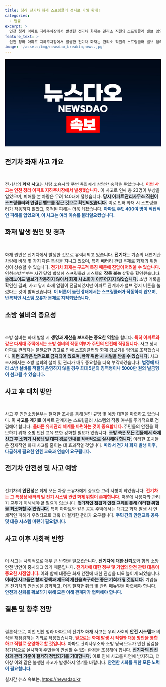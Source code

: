 ```yaml
---
title: 청라 전기차 화재 스프링클러 정지로 피해 확대!
categories:
  - 법률
excerpt: >
  인천 청라 아파트 지하주차장에서 발생한 전기차 화재는 관리소 직원의 스프링클러 밸브 임의 조작이 원인으로 밝혀졌다. 화재로 23명이 부상하고 140대 차량이 파손된 이 사고, 법적 처벌이 예고된다. 클릭해서 자세히 알아보세요!
feature_text: >
  인천 청라 아파트 지하주차장에서 발생한 전기차 화재는 관리소 직원의 스프링클러 밸브 임의 조작이 원인으로 밝혀졌다. 화재로 23명이 부상하고 140대 차량이 파손된 이 사고, 법적 처벌이 예고된다. 클릭해서 자세히 알아보세요!
image: '/assets/img/newsdao_breakingnews.jpg'
---
```


<p><img src="/assets/img/newsdao_breakingnews.jpg" alt="koreaapp 속보" /></p>

<h2 data-ke-size="size26">전기차 화재 사고 개요</h2>

<p data-ke-size="size16">&nbsp;</p>

<p>전기차의 <b>화재 사고</b>는 차량 소유자와 주변 주민에게 상당한 충격을 주었습니다. <b><span style="color: #ee2323;">이번 사고는 인천 청라 아파트 지하주차장에서 발생했습니다.</span></b> 이 사고로 인해 총 23명이 부상을 입었으며, 피해를 본 차량은 무려 140대에 달했습니다. <b><span style="background-color: #21538527;">당시 아파트 관리사무소 직원이 스프링클러와 연결된 밸브를 잠근 것으로 확인되었습니다.</span></b> 이로 인해 화재 시 스프링클러가 작동하지 않았고, 축척된 피해는 더욱 커졌습니다. <b><span style="color: #1a5490;">아파트 주민 400여 명이 직접적인 피해를 입었으며, 이 사고는 여러 이슈를 불러일으켰습니다.</span></b></p>

<h2 data-ke-size="size26">화재 발생 원인 및 경과</h2>

<p data-ke-size="size16">&nbsp;</p>

<p>화재 원인은 전기차에서 발생한 것으로 유력시되고 있습니다. <b>전기차</b>는 기존의 내연기관 차량에 비해 몇 가지 다른 특성을 지니고 있으며, 특히 배터리 관련 문제로 화재의 위험성이 상승할 수 있습니다. <b><span style="color: #ee2323;">전기차 화재는 구조적 특징 때문에 진압이 어려울 수 있습니다.</span></b> 인천소방본부는 사건 당일 발생한 스프링클러 시스템의 <b>작동 불능</b> 상황을 확인했습니다. <b><span style="background-color: #21538527;">솔레노이드 밸브가 작동하지 않아서 화재 시 소화가 이루어지지 않았습니다.</span></b> 소방 기록을 확인한 결과, 사고 당시 화재 알림이 전달되었지만 아파트 관계자가 밸브 정지 버튼을 눌렀다는 것이 밝혀졌습니다. <b><span style="color: #1a5490;">이 버튼이 눌린 상태에서는 스프링클러가 작동하지 않으며, 반복적인 시스템 오류가 문제로 지적되었습니다.</span></b></p>

<h2 data-ke-size="size26">소방 설비의 중요성</h2>

<p data-ke-size="size16">&nbsp;</p>

<p>소방 설비는 화재 발생 시 <b>생명과 재산을 보호하는 중요한 역할</b>을 합니다. <b><span style="color: #ee2323;">특히 아파트와 같은 다세대 주택에서는 소방 설비의 작동 여부가 주민의 안전에 직결됩니다.</span></b> 사고 당시 아파트 관리자는 불필요한 경고로 인해 스프링클러와 화재 경보기를 임의로 조작했습니다. <b><span style="background-color: #21538527;">이런 조작은 법적으로 금지되어 있으며, 만약 위반 시 처벌을 받을 수 있습니다.</span></b> 사고 조사에서는 소방 설비의 설치 및 관리가 매우 중요함을 더욱 부각하였습니다. <b><span style="color: #1a5490;">법정에 따라 소방 설비를 적절히 운영하지 않을 경우 최대 5년의 징역형이나 5000만 원의 벌금형이 선고될 수 있습니다.</span></b></p>

<h2 data-ke-size="size26">사고 후 대처 방안</h2>

<p data-ke-size="size16">&nbsp;</p>

<p>사고 후 인천소방본부는 철저한 조사를 통해 원인 규명 및 예방 대책을 마련하고 있습니다. <b>이 사고를 계기로</b> 아파트 관계자는 스프링클러 시스템의 작동 여부를 주기적으로 점검해야 합니다. <b><span style="color: #ee2323;">올바른 유지관리 체계를 마련하는 것이 중요합니다.</span></b> 주민들의 안전을 확보하기 위해 소방 안전 교육 또한 강화할 필요가 있습니다. <b><span style="background-color: #21538527;">소방 측은 모든 건물에서 화재 신고 후 소화기 사용법 및 대피 경로 안내를 적극적으로 실시해야 합니다.</span></b> 이러한 조치들은 잠재적인 화재 사고를 줄이는 데 효과적일 것입니다. <b><span style="color: #1a5490;">따라서 전기차 화재 발생 이후, 다급하게 필요한 안전 교육과 연습이 요구됩니다.</span></b></p>

<h2 data-ke-size="size26">전기차 안전성 및 사고 예방</h2>

<p data-ke-size="size16">&nbsp;</p>

<p>전기차의 <b>안전성</b>은 이제 모든 차량 소유자에게 중요한 고려 사항이 되었습니다. <b><span style="color: #ee2323;">전기차는 그 특성상 배터리 및 전기 시스템 관련 화재 위험이 존재합니다.</span></b> 때문에 사용자와 관리자 모두가 이해해야 할 필요가 있습니다. <b><span style="background-color: #21538527;">정기적인 점검과 안전 교육을 통해 이러한 위험을 최소화할 수 있습니다.</span></b> 특히 아파트와 같은 공동 주택에서는 대규모 화재 발생 시 연쇄적인 피해가 우려되므로 더욱 더 철저한 관리가 요구됩니다. <b><span style="color: #1a5490;">주민 간의 안전교육 공유 및 대응 시스템 마련이 필요합니다.</span></b></p>

<h2 data-ke-size="size26">사고 이후 사회적 반향</h2>

<p data-ke-size="size16">&nbsp;</p>

<p>이 사고는 사회적으로 매우 큰 반향을 일으켰습니다. <b>전기차에 대한 신뢰도</b>와 함께 소방 안전 방안이 중시되고 있기 때문입니다. <b><span style="color: #ee2323;">전기차에 대한 정부 및 기업의 안전 관련 대응이 중요한 시점입니다.</span></b> 이와 함께 대중은 화재 안전에 대한 관심을 더욱 높이게 되었습니다. <b><span style="background-color: #21538527;">이러한 사고들은 향후 정책과 제도의 개선을 촉구하는 좋은 기회가 될 것입니다.</span></b> 기업들은 전기차의 안전성을 강화하고, 더욱 철저한 취급 및 관리 매뉴얼을 마련해야 합니다. <b><span style="color: #1a5490;">안전과 신뢰를 확보하기 위해 모든 이해 관계자가 협력해야 합니다.</span></b> </p>

<h2 data-ke-size="size26">결론 및 향후 전망</h2>

<p data-ke-size="size16">&nbsp;</p>

<p>결론적으로, 이번 인천 청라 아파트의 전기차 화재 사고는 우리 사회의 <b>안전 시스템</b>과 의식을 재점검하는 기회로 작용했습니다. <b><span style="color: #ee2323;">앞으로는 화재 발생 시 적절한 대응 방안을 통합하고 직렬로 운영해야 할 것입니다.</span></b> 아파트 관리사무소와 소방 당국 모두가 안전 점검을 정기적으로 실시하여 주민들이 안심할 수 있는 환경을 조성해야 합니다. <b><span style="background-color: #21538527;">전기차의 안전성과 관리 기준이 철저히 정립되기를 기대합니다.</span></b> 이로 인해 사고를 미연에 방지하고, 더 이상 이와 같은 불행한 사고가 발생하지 않기를 바랍니다. <b><span style="color: #1a5490;">안전한 사회를 위한 모든 노력이 필요합니다.</span></b> </p>

<p data-ke-size="size16"></p>
실시간 뉴스 속보는, <a href="https://newsdao.kr" rel="dofollow">https://newsdao.kr</a>


